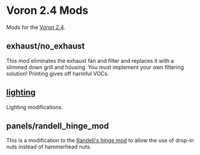 # Voron 2.4 Mods

Mods for the [Voron 2.4].

## exhaust/no_exhaust

This mod eliminates the exhaust fan and filter and replaces it with a slimmed down grill and housing. You must implement your own filtering solution! Printing gives off harmful VOCs.

## [lighting]

Lighting modifications.

## panels/randell_hinge_mod

This is a modification to the [Randell's hinge mod] to allow the use of drop-in nuts instead of hammerhead nuts.

[lighting]: lighting/README.md
[Randell's hinge mod]: https://github.com/VoronDesign/VoronUsers/tree/master/printer_mods/randell/Door_Hinges
[Voron 2.4]: https://vorondesign.com/voron2.4
